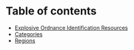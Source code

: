 # Table of contents

* [Explosive Ordnance Identification Resources](README.md)
* [Categories](categories.md)
* [Regions](regions.md)